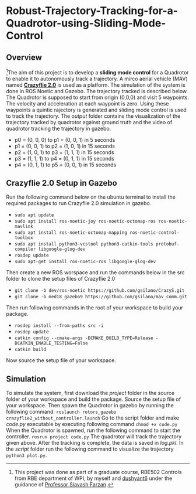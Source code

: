 # Robust-Trajectory-Tracking-for-a-Quadrotor-using-Sliding-Mode-Control
## Overview 
[^1]: This project was done as part of a graduate course, RBE502 Controls from RBE department of WPI, by myself and [dushyant6](https://github.com/dushyant6) under the guidance of [Professor Siavash Farzan](https://github.com/sfarzan). 

[^1]The aim of this project is to develop a **sliding mode control** for a Quadrotor to enable it to autonomously track a trajectory. A mirco aerial vehicle (MAV) named [**Crazyflie 2.0**](https://www.bitcraze.io/products/old-products/crazyflie-2-0/) is used as a platform. The simulation of the system is done in ROS Noetic and Gazebo. The trajectory tracked is described below. The Quadrotor is supposed to start from origin (0,0,0) and visit 5 waypoints. The velocity and acceleration at each waypoint is zero. Using these waypoints a quintic rajectory is generated and sliding mode control is used to track the trajectory. The *output* folder contains the visualization of the trajectory tracked by quadrotor against ground truth and the video of quadrotor tracking the trajectory in gazebo.
- p0 = (0, 0, 0) to p1 = (0, 0, 1) in 5 seconds
- p1 = (0, 0, 1) to p2 = (1, 0, 1) in 15 seconds
- p2 = (1, 0, 1) to p3 = (1, 1, 1) in 15 seconds
- p3 = (1, 1, 1) to p4 = (0, 1, 1) in 15 seconds
- p4 = (0, 1, 1) to p5 = (0, 0, 1) in 15 seconds

## Crazyflie 2.0 Setup in Gazebo
Run the following command below on the ubuntu terminal to install the required packages to run Crazyflie 2.0 simulation in gazebo.
- `sudo apt update`
- `sudo apt install ros-noetic-joy ros-noetic-octomap-ros ros-noetic-mavlink`
- `sudo apt install ros-noetic-octomap-mapping ros-noetic-control-toolbox`
- `sudo apt install python3-vcstool python3-catkin-tools protobuf-compiler libgoogle-glog-dev`
- `rosdep update`
- `sudo apt-get install ros-noetic-ros libgoogle-glog-dev`

Then create a new ROS worspace and run the commands below in the src folder to clone the setup files of Crazyflie 2.0
- `git clone -b dev/ros-noetic https://github.com/gsilano/CrazyS.git`
- `git clone -b med18_gazebo9 https://github.com/gsilano/mav_comm.git`

Then run following commands in the root of your workspace to build your package.
- `rosdep install --from-paths src -i`
- `rosdep update`
- `catkin config --cmake-args -DCMAKE_BUILD_TYPE=Release -DCATKIN_ENABLE_TESTING=False`
- `catkin build`

Now source the setup file of your workspace.

## Simulation
To simulate the system, first download the *project* folder in the source folder of your workspace and build the package. Source the setup file of your workspace. Then spawn the Quadrotor in gazebo by running the following command:
`roslaunch rotors_gazebo crazyflie2_without_controller.launch`
Go to the script folder and make *code.py* executable by executing following command `chmod +x code.py`
When the Quadrotor is spawned, run the following command to start the controller.
`rosrun project code.py`
The quadrotor will track the trajectory given above. After the tracking is complete, the data is saved in *log.pkl*. In the *script* folder run the following command to visualize the trajectory `python3 plot.py`. 
